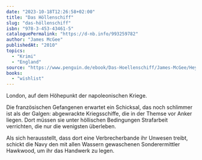 ```yaml
---
date: "2023-10-18T12:26:58+02:00"
title: "Das Höllenschiff"
slug: "das-höllenschiff"
isbn: "978-3-453-43461-5"
cataloguePermalink: "https://d-nb.info/993259782"
author: "James McGee"
publishedAt: "2010"
topics:
  - "Krimi"
  - "England"
source: "https://www.penguin.de/ebook/Das-Hoellenschiff/James-McGee/Heyne/e358891.rhd"
books:
  - "wishlist"
---
```


London, auf dem Höhepunkt der napoleonischen Kriege.

Die französischen Gefangenen erwartet ein Schicksal, das noch schlimmer ist als 
der Galgen: abgewrackte Kriegsschiffe, die in der Themse vor Anker liegen.
Dort müssen sie unter höllischen Bedingungen Strafarbeit verrichten, die nur die 
wenigsten überleben.

Als sich herausstellt, dass dort eine Verbrecherbande ihr Unwesen treibt, 
schickt die Navy den mit allen Wassern gewaschenen Sonderermittler Hawkwood, um 
ihr das Handwerk zu legen.
